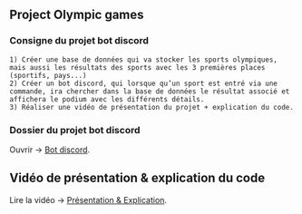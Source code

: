 ## Project Olympic games

### Consigne du projet bot discord
```
1) Créer une base de données qui va stocker les sports olympiques, mais aussi les résultats des sports avec les 3 premières places (sportifs, pays...)
2) Créer un bot discord, qui lorsque qu’un sport est entré via une commande, ira chercher dans la base de données le résultat associé et affichera le podium avec les différents détails.
3) Réaliser une vidéo de présentation du projet + explication du code.
```

### Dossier du projet bot discord

Ouvrir -> [Bot discord](https://github.com/shinshan73/olympic-games/tree/main/bot%20discord).


## Vidéo de présentation & explication du code

Lire la vidéo -> [Présentation & Explication](https://www.youtube.com/watch?v=GoA9cF6h4HE).


